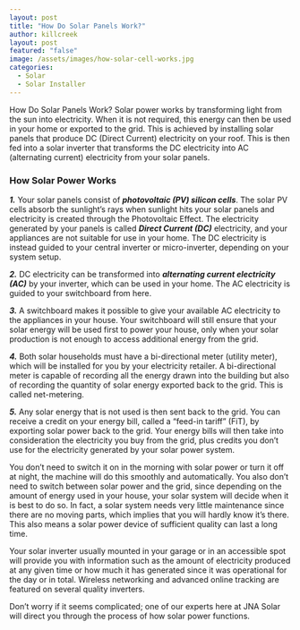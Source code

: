 ```yaml
---
layout: post
title: "How Do Solar Panels Work?"
author: killcreek
layout: post
featured: "false"
image: /assets/images/how-solar-cell-works.jpg
categories:
  - Solar
  - Solar Installer
---
```


How Do Solar Panels Work? Solar power works by transforming light from the sun into electricity. When it is not required, this energy can then be used in your home or exported to the grid. This is achieved by installing solar panels that produce DC (Direct Current) electricity on your roof. This is then fed into a solar inverter that transforms the DC electricity into AC (alternating current) electricity from your solar panels.

### **How Solar Power Works**

**_1._** Your solar panels consist of **_photovoltaic (PV) silicon cells_**. The solar PV cells absorb the sunlight’s rays when sunlight hits your solar panels and electricity is created through the Photovoltaic Effect. The electricity generated by your panels is called **_Direct Current (DC)_** electricity, and your appliances are not suitable for use in your home. The DC electricity is instead guided to your central inverter or micro-inverter, depending on your system setup.

**_2._** DC electricity can be transformed into **_alternating current electricity (AC)_** by your inverter, which can be used in your home. The AC electricity is guided to your switchboard from here.

**_3._** A switchboard makes it possible to give your available AC electricity to the appliances in your house. Your switchboard will still ensure that your solar energy will be used first to power your house, only when your solar production is not enough to access additional energy from the grid.

**_4._** Both solar households must have a bi-directional meter (utility meter), which will be installed for you by your electricity retailer. A bi-directional meter is capable of recording all the energy drawn into the building but also of recording the quantity of solar energy exported back to the grid. This is called net-metering.

**_5._** Any solar energy that is not used is then sent back to the grid. You can receive a credit on your energy bill, called a “feed-in tariff” (FiT), by exporting solar power back to the grid. Your energy bills will then take into consideration the electricity you buy from the grid, plus credits you don’t use for the electricity generated by your solar power system.

You don’t need to switch it on in the morning with solar power or turn it off at night, the machine will do this smoothly and automatically. You also don’t need to switch between solar power and the grid, since depending on the amount of energy used in your house, your solar system will decide when it is best to do so. In fact, a solar system needs very little maintenance since there are no moving parts, which implies that you will hardly know it’s there. This also means a solar power device of sufficient quality can last a long time.

Your solar inverter usually mounted in your garage or in an accessible spot will provide you with information such as the amount of electricity produced at any given time or how much it has generated since it was operational for the day or in total. Wireless networking and advanced online tracking are featured on several quality inverters.

Don’t worry if it seems complicated; one of our experts here at JNA Solar will direct you through the process of how solar power functions.
